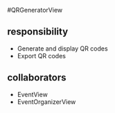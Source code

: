 #QRGeneratorView
## responsibility
- Generate and display QR codes
- Export QR codes
## collaborators
- EventView
- EventOrganizerView